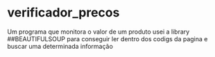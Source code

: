 # verificador_precos

Um programa que monitora o valor de um produto
usei a library ##BEAUTIFULSOUP 
para conseguir ler dentro dos codigs da pagina e buscar uma determinada informação
